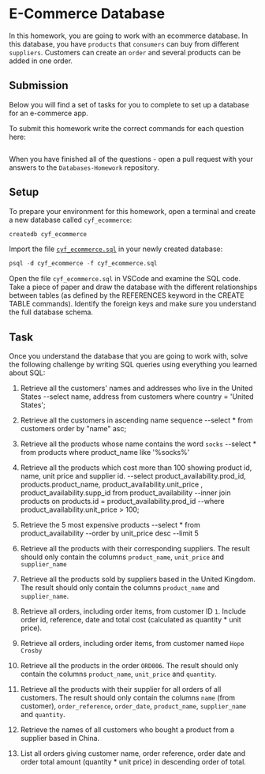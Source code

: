 # E-Commerce Database

In this homework, you are going to work with an ecommerce database. In this database, you have `products` that `consumers` can buy from different `suppliers`. Customers can create an `order` and several products can be added in one order.

## Submission

Below you will find a set of tasks for you to complete to set up a database for an e-commerce app.

To submit this homework write the correct commands for each question here:
```sql


```

When you have finished all of the questions - open a pull request with your answers to the `Databases-Homework` repository.

## Setup

To prepare your environment for this homework, open a terminal and create a new database called `cyf_ecommerce`:

```sql
createdb cyf_ecommerce
```

Import the file [`cyf_ecommerce.sql`](./cyf_ecommerce.sql) in your newly created database:

```sql
psql -d cyf_ecommerce -f cyf_ecommerce.sql
```

Open the file `cyf_ecommerce.sql` in VSCode and examine the SQL code. Take a piece of paper and draw the database with the different relationships between tables (as defined by the REFERENCES keyword in the CREATE TABLE commands). Identify the foreign keys and make sure you understand the full database schema.

## Task

Once you understand the database that you are going to work with, solve the following challenge by writing SQL queries using everything you learned about SQL:

1. Retrieve all the customers' names and addresses who live in the United States
--select name, address from customers where country = 'United States';

2. Retrieve all the customers in ascending name sequence
--select * from customers order by "name" asc;

3. Retrieve all the products whose name contains the word `socks`
--select * from products where product_name like '%socks%'

4. Retrieve all the products which cost more than 100 showing product id, name, unit price and supplier id.
--select product_availability.prod_id, products.product_name, product_availability.unit_price , product_availability.supp_id from product_availability
--inner join products on products.id = product_availability.prod_id
--where product_availability.unit_price > 100;

5. Retrieve the 5 most expensive products
--select * from product_availability 
--order by unit_price desc
--limit 5

6. Retrieve all the products with their corresponding suppliers. The result should only contain the columns `product_name`, `unit_price` and `supplier_name`


7. Retrieve all the products sold by suppliers based in the United Kingdom. The result should only contain the columns `product_name` and `supplier_name`.


8. Retrieve all orders, including order items, from customer ID `1`. Include order id, reference, date and total cost (calculated as quantity * unit price).


9. Retrieve all orders, including order items, from customer named `Hope Crosby`


10. Retrieve all the products in the order `ORD006`. The result should only contain the columns `product_name`, `unit_price` and `quantity`.


11. Retrieve all the products with their supplier for all orders of all customers. The result should only contain the columns `name` (from customer), `order_reference`, `order_date`, `product_name`, `supplier_name` and `quantity`.

12. Retrieve the names of all customers who bought a product from a supplier based in China.


13. List all orders giving customer name, order reference, order date and order total amount (quantity * unit price) in descending order of total.

